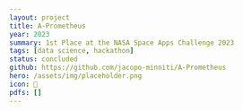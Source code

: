 ```yaml
---
layout: project
title: A-Prometheus
year: 2023
summary: 1st Place at the NASA Space Apps Challenge 2023
tags: [data science, hackathon]
status: concluded
github: https://github.com/jacopo-minniti/A-Prometheus
hero: /assets/img/placeholder.png
icon: 🚀
pdfs: []
---
```

